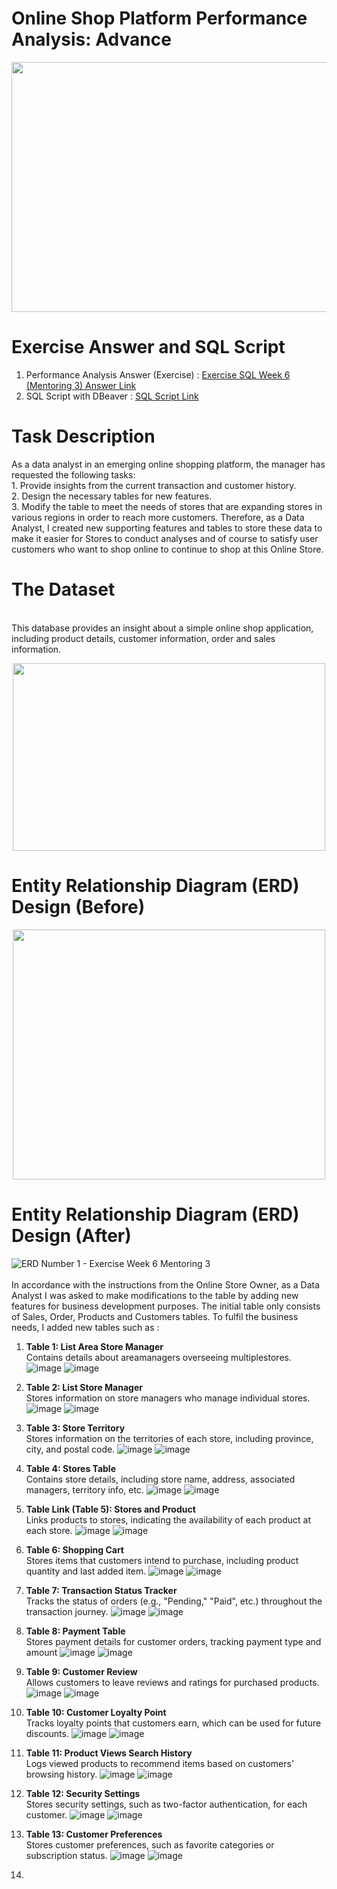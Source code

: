 # Online Shop Platform Performance Analysis: Advance
<div align="center">
  <img src="https://github.com/user-attachments/assets/ed871daa-d471-461c-b566-b57ca0e1cb1c" width="600" height="400">
</div>

# Exercise Answer and SQL Script
1. Performance Analysis Answer (Exercise) : [Exercise SQL Week 6 (Mentoring 3) Answer Link](https://github.com/oktaviorezap/PacmannAcademy-Online-Shop-Performance-Analysis-with-SQL-Advance/blob/main/Exercise%20Week%206%20-%20Oktavio%20Reza%20Putra.pdf)
2. SQL Script with DBeaver : [SQL Script Link](https://github.com/oktaviorezap/PacmannAcademy-Online-Shop-Performance-Analysis-with-SQL-Advance/blob/main/Oktavio%20Reza%20Putra_Exercise%20Week%206%20-%20Mentoring%203.sql)

# Task Description
As a data analyst in an emerging online shopping platform, the manager has requested the following tasks:
<br> 1. Provide insights from the current transaction and customer history.
<br> 2. Design the necessary tables for new features.
<br> 3. Modify the table to meet the needs of stores that are expanding stores in various regions in order to reach more customers. Therefore, as a Data Analyst, I created new supporting features and tables to store these data to make it easier for Stores to conduct analyses and of course to satisfy user customers who want to shop online to continue to shop at this Online Store.

# The Dataset
<br>This database provides an insight about a simple online shop application, including product details, customer information, order and sales information. 
<div align="center">
  <img src="https://github.com/user-attachments/assets/9c2b81c4-c0f5-45ef-8089-6faacbb59e2e" width="500" height="300">
</div>

# Entity Relationship Diagram (ERD) Design (Before)
<div align="center">
  <img src="https://github.com/user-attachments/assets/cab843bc-6bc9-4d70-99b6-c4ba8e2ff763" width="500" height="400">
</div>


# Entity Relationship Diagram (ERD) Design (After)
![ERD Number 1 - Exercise Week 6 Mentoring 3](https://github.com/user-attachments/assets/d7556e18-c411-418c-93e1-5175d94f9f32)
<br>
<br>In accordance with the instructions from the Online Store Owner, as a Data Analyst I was asked to make modifications to the table by adding new features for business development purposes. 
The initial table only consists of Sales, Order, Products and Customers tables. To fulfil the business needs, I added new tables such as :

1. **Table 1: List Area Store Manager**
<br> Contains details about areamanagers overseeing multiplestores.
![image](https://github.com/user-attachments/assets/a30a94ad-4e5b-4fef-87c3-579ded6bcd7a)
![image](https://github.com/user-attachments/assets/f4a72006-7b23-4681-93f4-ffde13afe402) 

2. **Table 2: List Store Manager**
<br> Stores information on store managers who manage individual stores.
![image](https://github.com/user-attachments/assets/8f4db1d7-8f4a-4492-a806-1ab2a96ceb18)
![image](https://github.com/user-attachments/assets/aae63488-cff7-4794-92cb-2aa508647932)

3. **Table 3: Store Territory**
<br> Stores information on the territories of each store, including province, city, and postal code. 
![image](https://github.com/user-attachments/assets/7a024c02-62d3-41b2-8fae-943a1c020e63)
![image](https://github.com/user-attachments/assets/90534f03-5ad4-453e-80e0-18ef6688c60b)

4. **Table 4: Stores Table**
<br> Contains store details, including store name, address, associated managers, territory info, etc.
![image](https://github.com/user-attachments/assets/b2ca50ce-5ea1-4351-8e53-f3123f5cbc64)
![image](https://github.com/user-attachments/assets/840621a5-ad5c-47a7-a774-8058b5b2b60b)

5. **Table Link (Table 5): Stores and Product**
<br> Links products to stores, indicating the availability of each product at each store.
![image](https://github.com/user-attachments/assets/ec2f0fd8-82a8-4c57-b29c-f732fa4f7833)
![image](https://github.com/user-attachments/assets/45c5d968-62cd-47a2-ba83-f790d76873be)

6. **Table 6: Shopping Cart**
<br> Stores items that customers intend to purchase, including product quantity and last added item.
![image](https://github.com/user-attachments/assets/7ff805d2-c300-430a-a65e-f25296141003)
![image](https://github.com/user-attachments/assets/6c45e453-97c0-4a6e-8084-cf5d65f7d8f1)

7. **Table 7: Transaction Status Tracker**
<br> Tracks the status of orders (e.g., "Pending," "Paid", etc.) throughout the transaction journey.
![image](https://github.com/user-attachments/assets/c3bc4fe0-1b55-44ba-a213-2162c11ce46e)
![image](https://github.com/user-attachments/assets/b3271061-bc1e-414b-a7ab-3d5e8627d529)

8. **Table 8: Payment Table**
<br> Stores payment details for customer orders, tracking payment type and amount
![image](https://github.com/user-attachments/assets/4d0b564c-800e-4525-be71-8e946f01cd4b)
![image](https://github.com/user-attachments/assets/39e05d3a-6237-447f-9f46-b368d151b662)

9. **Table 9: Customer Review**
<br> Allows customers to leave reviews and ratings for purchased products.
![image](https://github.com/user-attachments/assets/63d376d0-30f7-46e9-975c-4378591f8b36)
![image](https://github.com/user-attachments/assets/1aa2f423-9cf5-443f-9222-587e72ef68e4)

10. **Table 10: Customer Loyalty Point**
<br> Tracks loyalty points that customers earn, which can be used for future discounts.
![image](https://github.com/user-attachments/assets/43d3b322-55a8-4515-96bf-e535ecffb82c)
![image](https://github.com/user-attachments/assets/764c45f4-999e-4777-a544-c4b299b481d7)

11. **Table 11: Product Views Search History**
<br> Logs viewed products to recommend items based on customers' browsing history.
![image](https://github.com/user-attachments/assets/3cefa9b4-49b2-44b2-a11f-30f0707a10f6)
![image](https://github.com/user-attachments/assets/30fc2709-bf2a-4885-9a07-6f2871013cea)

12. **Table 12: Security Settings**
<br> Stores security settings, such as two-factor authentication, for each customer.
![image](https://github.com/user-attachments/assets/87a122a8-a385-4afc-add9-8be893201a93)
![image](https://github.com/user-attachments/assets/3344fc72-62f5-45be-ad44-1071781795c8)

13. **Table 13: Customer Preferences**
<br>Stores customer preferences, such as favorite categories or subscription status.
![image](https://github.com/user-attachments/assets/f63e7178-4ec3-473e-a619-90c0ac7bb5ef)
![image](https://github.com/user-attachments/assets/61125ecb-78fa-4870-961f-a5c22cf7f1d0)

14. 
